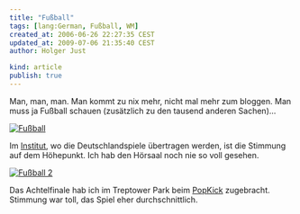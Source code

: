 ```yaml
---
title: "Fußball"
tags: [lang:German, Fußball, WM]
created_at: 2006-06-26 22:27:35 CEST
updated_at: 2009-07-06 21:35:40 CEST
author: Holger Just

kind: article
publish: true
---
```


Man, man, man. Man kommt zu nix mehr, nicht mal mehr zum bloggen. Man muss ja Fußball schauen (zusätzlich zu den tausend anderen Sachen)...

<a href="http://www.flickr.com/photos/meine-erde/175692821/"><img src="http://static.flickr.com/48/175692821_8fce2a76b2.jpg" alt="Fußball" title="Deutschland - Ecuador nach dem 3:0" class="center"/></a>

Im [Institut](http://www.hpi.uni-potsdam.de/), wo die Deutschlandspiele übertragen werden, ist die Stimmung auf dem Höhepunkt. Ich hab den Hörsaal noch nie so voll gesehen.

<a href="http://www.flickr.com/photos/meine-erde/175692824/"><img src="http://static.flickr.com/78/175692824_8d7607b9bb.jpg" alt="Fußball 2" title="Achtelfinale im Treptower Park" class="center"/></a>

Das Achtelfinale hab ich im Treptower Park beim [PopKick](http://www.popkick.de/) zugebracht. Stimmung war toll, das Spiel eher durchschnittlich.